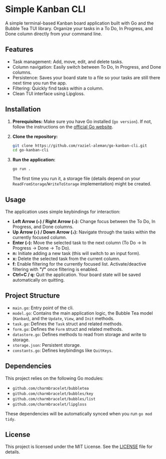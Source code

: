 # Simple Kanban CLI

A simple terminal-based Kanban board application built with Go and the Bubble Tea TUI library. Organize your tasks in a To Do, In Progress, and Done column directly from your command line.

## Features

* Task management: Add, move, edit, and delete tasks.
* Column navigation: Easily switch between To Do, In Progress, and Done columns.
* Persistence: Saves your board state to a file so your tasks are still there next time you run the app.
* Filtering: Quickly find tasks within a column.
* Clean TUI interface using Lipgloss.

## Installation

1.  **Prerequisites:** Make sure you have Go installed (`go version`). If not, follow the instructions on the [official Go website](https://golang.org/doc/install).
2.  **Clone the repository:**
    ```bash
    git clone https://github.com/raziel-aleman/go-kanban-cli.git
    cd go-kanban-cli
    ```

3.  **Run the application:**
    ```bash
    go run .
    ```
    The first time you run it, a storage file (details depend on your `ReadFromStorage`/`WriteToStorage` implementation) might be created.

## Usage

The application uses simple keybindings for interaction:

* **Left Arrow (`←`) / Right Arrow (`→`):** Change focus between the To Do, In Progress, and Done columns.
* **Up Arrow (`↑`) / Down Arrow (`↓`):** Navigate through the tasks within the currently focused column.
* **Enter (`⏎`):** Move the selected task to the next column (To Do -> In Progress -> Done -> To Do).
* **n:** Initiate adding a new task (this will switch to an input form).
* **x:** Delete the selected task from the current column.
* **f:** Enable filtering for the currently focused list. Activate/deactive filtering with **"/"** once filtering is enabled.
* **Ctrl+C / q:** Quit the application. Your board state will be saved automatically on quitting.

## Project Structure

* `main.go`: Entry point of the cli.
* `model.go`: Contains the main application logic, the Bubble Tea model (`Kanban`), and the `Update`, `View`, and `Init` methods.
* `task.go`: Defines the `Task` struct and related methods.
* `form.go`: Defines the `Form` struct and related methods.
* `datastore.go`: Defines methods to read from storage and write to storage.
* `storage.json`: Persistent storage.
* `constants.go`: Defines keybindings like `QuitKeys`.

## Dependencies

This project relies on the following Go modules:

* `github.com/charmbracelet/bubbletea`
* `github.com/charmbracelet/bubbles/key`
* `github.com/charmbracelet/bubbles/list`
* `github.com/charmbracelet/lipgloss`

These dependencies will be automatically synced when you run `go mod tidy`.

## License

This project is licensed under the MIT License. See the [LICENSE](LICENSE) file for details.